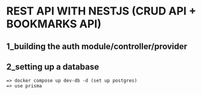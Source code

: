 # REST API WITH NESTJS (CRUD API + BOOKMARKS API)

## 1_building the auth module/controller/provider
## 2_setting up a database
    => docker compose up dev-db -d (set up postgres)
    => use prisma